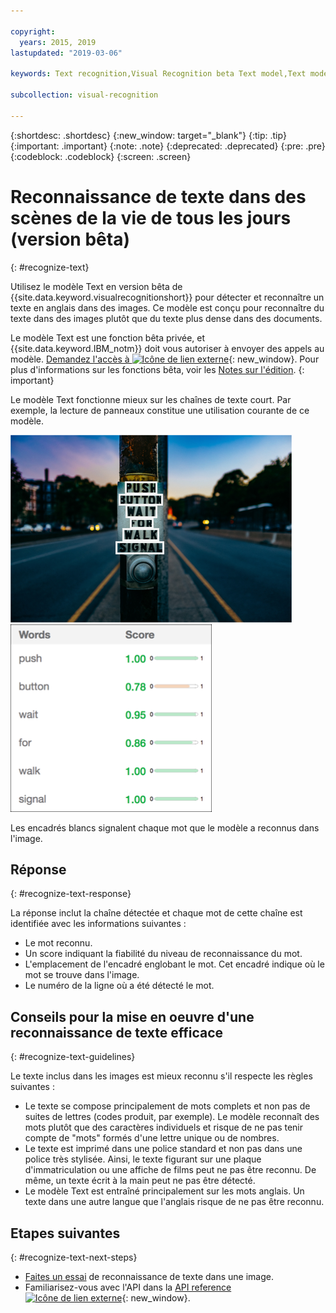 ```yaml
---

copyright:
  years: 2015, 2019
lastupdated: "2019-03-06"

keywords: Text recognition,Visual Recognition beta Text model,Text model,recognize text

subcollection: visual-recognition

---
```


{:shortdesc: .shortdesc}
{:new_window: target="_blank"}
{:tip: .tip}
{:important: .important}
{:note: .note}
{:deprecated: .deprecated}
{:pre: .pre}
{:codeblock: .codeblock}
{:screen: .screen}

<!-- Link definitions -->

[api-ref-text]: https://{DomainName}/apidocs/visual-recognition/visual-recognition-v3-text

# Reconnaissance de texte dans des scènes de la vie de tous les jours (version bêta)
{: #recognize-text}

Utilisez le modèle Text en version bêta de {{site.data.keyword.visualrecognitionshort}} pour détecter et reconnaître un texte en anglais dans des images. Ce modèle est conçu pour reconnaître du texte dans des images plutôt que du texte plus dense dans des documents.

Le modèle Text est une fonction bêta privée, et {{site.data.keyword.IBM_notm}} doit vous autoriser à envoyer des appels au modèle. [Demandez l'accès à ![Icône de lien externe](../../icons/launch-glyph.svg "Icône de lien externe")](https://datasciencex.typeform.com/to/nU6efl){: new_window}. Pour plus d'informations sur les fonctions bêta, voir les [Notes sur l'édition](/docs/services/visual-recognition?topic=visual-recognition-release-notes#beta).
{: important}

Le modèle Text fonctionne mieux sur les chaînes de texte court. Par exemple, la lecture de panneaux constitue une utilisation courante de ce modèle. 

![Panneau de signalisation avec des encadrés englobants autour des mots reconnus. Photo prise par Ashim D’Silva pour Unsplash](images/walk-signal-detection.png) ![Mots et scores de fiabilité détectés dans l'image de panneau de signalisation](images/walk-signal-response.png)

Les encadrés blancs signalent chaque mot que le modèle a reconnus dans l'image.

## Réponse
{: #recognize-text-response}

La réponse inclut la chaîne détectée et chaque mot de cette chaîne est identifiée avec les informations suivantes :

- Le mot reconnu.
- Un score indiquant la fiabilité du niveau de reconnaissance du mot.
- L'emplacement de l'encadré englobant le mot. Cet encadré indique où le mot se trouve dans l'image.
- Le numéro de la ligne où a été détecté le mot.

## Conseils pour la mise en oeuvre d'une reconnaissance de texte efficace
{: #recognize-text-guidelines}

Le texte inclus dans les images est mieux reconnu s'il respecte les règles suivantes :

- Le texte se compose principalement de mots complets et non pas de suites de lettres (codes produit, par exemple). Le modèle reconnaît des mots plutôt que des caractères individuels et risque de ne pas tenir compte de "mots" formés d'une lettre unique ou de nombres.
- Le texte est imprimé dans une police standard et non pas dans une police très stylisée. Ainsi, le texte figurant sur une plaque d'immatriculation ou une affiche de films peut ne pas être reconnu. De même, un texte écrit à la main peut ne pas être détecté.
- Le modèle Text est entraîné principalement sur les mots anglais. Un texte dans une autre langue que l'anglais risque de ne pas être reconnu.

## Etapes suivantes
{: #recognize-text-next-steps}

- [Faites un essai](/docs/services/visual-recognition?topic=visual-recognition-tutorial-recognize-text#tutorial-recognize-text) de reconnaissance de texte dans une image.
- Familiarisez-vous avec l'API dans la [API reference ![Icône de lien externe](../../icons/launch-glyph.svg "Icône de lien externe")][api-ref-text]{: new_window}.
